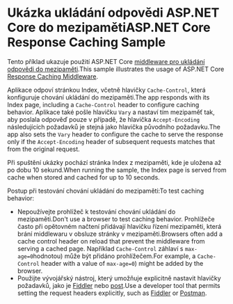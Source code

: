 # <a name="aspnet-core-response-caching-sample"></a><span data-ttu-id="a6d82-101">Ukázka ukládání odpovědi ASP.NET Core do mezipaměti</span><span class="sxs-lookup"><span data-stu-id="a6d82-101">ASP.NET Core Response Caching Sample</span></span>

<span data-ttu-id="a6d82-102">Tento příklad ukazuje použití ASP.NET Core [middleware pro ukládání odpovědi do mezipaměti](https://docs.microsoft.com/aspnet/core/performance/caching/middleware).</span><span class="sxs-lookup"><span data-stu-id="a6d82-102">This sample illustrates the usage of ASP.NET Core [Response Caching Middleware](https://docs.microsoft.com/aspnet/core/performance/caching/middleware).</span></span>

<span data-ttu-id="a6d82-103">Aplikace odpoví stránkou Index, včetně hlavičky `Cache-Control`, která konfiguruje chování ukládání do mezipaměti.</span><span class="sxs-lookup"><span data-stu-id="a6d82-103">The app responds with its Index page, including a `Cache-Control` header to configure caching behavior.</span></span> <span data-ttu-id="a6d82-104">Aplikace také pošle hlavičku `Vary` a nastaví tím mezipaměť tak, aby poslala odpověď pouze v případě, že hlavička `Accept-Encoding` následujících požadavků je stejná jako hlavička původního požadavku.</span><span class="sxs-lookup"><span data-stu-id="a6d82-104">The app also sets the `Vary` header to configure the cache to serve the response only if the `Accept-Encoding` header of subsequent requests matches that from the original request.</span></span>

<span data-ttu-id="a6d82-105">Při spuštění ukázky pochází stránka Index z mezipaměti, kde je uložena až po dobu 10 sekund.</span><span class="sxs-lookup"><span data-stu-id="a6d82-105">When running the sample, the Index page is served from cache when stored and cached for up to 10 seconds.</span></span>

<span data-ttu-id="a6d82-106">Postup při testování chování ukládání do mezipaměti:</span><span class="sxs-lookup"><span data-stu-id="a6d82-106">To test caching behavior:</span></span>

* <span data-ttu-id="a6d82-107">Nepoužívejte prohlížeč k testování chování ukládání do mezipaměti.</span><span class="sxs-lookup"><span data-stu-id="a6d82-107">Don't use a browser to test caching behavior.</span></span> <span data-ttu-id="a6d82-108">Prohlížeče často při opětovném načtení přidávají hlavičku řízení mezipaměti, která brání middlewaru v obsluze stránky v mezipaměti.</span><span class="sxs-lookup"><span data-stu-id="a6d82-108">Browsers often add a cache control header on reload that prevent the middleware from serving a cached page.</span></span> <span data-ttu-id="a6d82-109">Například `Cache-Control` záhlaví s `max-age=0`hodnotou) může být přidáno prohlížečem.</span><span class="sxs-lookup"><span data-stu-id="a6d82-109">For example, a `Cache-Control` header with a value of `max-age=0`) might be added by the browser.</span></span>
* <span data-ttu-id="a6d82-110">Použijte vývojářský nástroj, který umožňuje explicitně nastavit hlavičky požadavků, jako je <a href="https://www.telerik.com/fiddler">Fiddler</a> nebo <a href="https://www.getpostman.com/">post</a>.</span><span class="sxs-lookup"><span data-stu-id="a6d82-110">Use a developer tool that permits setting the request headers explicitly, such as <a href="https://www.telerik.com/fiddler">Fiddler</a> or <a href="https://www.getpostman.com/">Postman</a>.</span></span>
